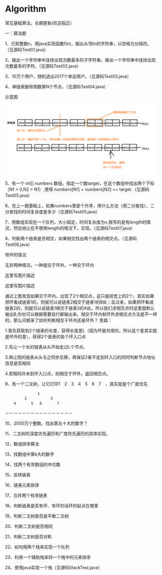 # Algorithm
常见基础算法，长期更新(欢迎指正)

一：算法题

1、已知整数n，用java实现函数f(n)，输出从1到n的字符串，以空格为分隔符。（见源码Test01.java）

2、输出一个字符串中连续出现次数最多的子字符串。输出一个字符串中连续出现次数最多的字符。（见源码Test02.java）

3、10万个用户，随机选出2017个幸运用户。（见源码Test03.java）

4、单链表删除倒数第N个节点。（见源码Test04.java）

   示意图

 ![](https://github.com/hekangcode/Algorithm/blob/master/app/src/main/res/drawable/test04.png)

5、有一个 int[] numbers 数组，指定一个数target，在这个数组中找出两个下标（N1 > 0,N2 > N1）,使得 numbers[N1] + numbers[N2] == target.（见源码Test05.java）

6、在上一题基础上，如果numbers里是个升序，用什么方法（用二分查找），二分查找的时间复杂度是多少（见源码Test05.java）

7、用数组实现在一个队列，大小固定，时间复杂度为n,我写的是有length的情况，然后他让在不使用length的情况下，实现。（见源码Test07.java）

8、判断两个链表是否相交，如果相交找出两个链表的相交点。（见源码Test08.java）

带环的情况

无非两种情况，一种是交于环外，一种交于环内

这里写图片描述

这里写图片描述

通过上图发现如果交于环内，出现了2个相交点，这只是视觉上的2个，其实如果把环看成链表1的，则就可以说链表2相交于链表1的B处；反过来，如果把环看成链表2的，则就可以说链表1相交于链表2的A处。所以我们求相交点时这里就默认输出B,你也可以根据需要自行都输出来。相交于环内和环外求相交点方法是不一样的，那么问题来了如何判断相交于环内还是环外？
思路：

1.首先获取到2个链表的长度，获得长度差L（因为环是共用的，所以这个差其实就是环外的差），获得2个链表的各个环入口点

2.先让一个长的链表从头开始走过L个节点。

3.再让短的链表从头与之同步后移，再保证2者不走到环入口的同时判断节点地址信息是否相同

4.若相同并未到环入口点，则相交于环外，返回相交点。

9、有一个二叉树，让它打印1　2　3　4　5　6　7　，其实就是个广度优先
         
                   1
             2           3
        4       5   6       7
   －－－－－－－－－－－－－－－－

10、2000万个整数，找出第五十大的数字？

11、二叉树的深度优先遍历和广度优先遍历的具体实现。

12、数组排序算法

13、找数组中第k大的数字

14、找两个有序数组的中位数

15、反转链表

16、链表元素排序

17、合并两个有序链表

18、判断链表是否有环、有环的话环的起点在哪里

19、判断二叉树是否是平衡二叉树

20、判断二叉树是否相同

21、判断二叉树是否对称

22、如何用两个栈来实现一个队列

23、利用一个辅助栈来将一个栈中的元素排序

24、使用java实现一个栈（见源码StackTest.java）

